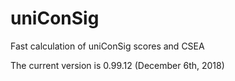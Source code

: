 # uniConSig
Fast calculation of uniConSig scores and CSEA

The current version is 0.99.12 (December 6th, 2018)
